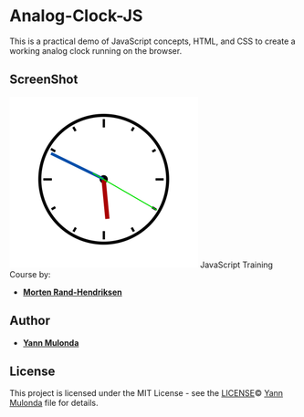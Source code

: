 # Analog-Clock-JS

This is a practical demo of JavaScript concepts, HTML, and CSS to create a working analog clock running on the browser.

## ScreenShot

![Analog Clock](./img/screenshot.png)
JavaScript Training Course by:

* **[Morten Rand-Hendriksen](https://www.linkedin.com/in/mortenrandhendriksen/?trk=lil_course)**

## Author

* **[Yann Mulonda](https://github.com/YannMjl)**

## License

This project is licensed under the MIT License - see the [LICENSE](LICENSE)© [Yann Mulonda](https://github.com/YannMjl) file for details.
